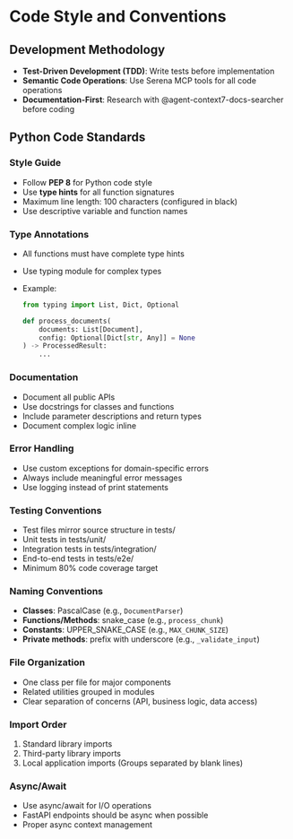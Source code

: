 # Code Style and Conventions

## Development Methodology

- **Test-Driven Development (TDD)**: Write tests before implementation
- **Semantic Code Operations**: Use Serena MCP tools for all code operations
- **Documentation-First**: Research with @agent-context7-docs-searcher before coding

## Python Code Standards

### Style Guide

- Follow **PEP 8** for Python code style
- Use **type hints** for all function signatures
- Maximum line length: 100 characters (configured in black)
- Use descriptive variable and function names

### Type Annotations

- All functions must have complete type hints
- Use typing module for complex types
- Example:

  ```python
  from typing import List, Dict, Optional
  
  def process_documents(
      documents: List[Document],
      config: Optional[Dict[str, Any]] = None
  ) -> ProcessedResult:
      ...
  ```

### Documentation

- Document all public APIs
- Use docstrings for classes and functions
- Include parameter descriptions and return types
- Document complex logic inline

### Error Handling

- Use custom exceptions for domain-specific errors
- Always include meaningful error messages
- Use logging instead of print statements

### Testing Conventions

- Test files mirror source structure in tests/
- Unit tests in tests/unit/
- Integration tests in tests/integration/
- End-to-end tests in tests/e2e/
- Minimum 80% code coverage target

### Naming Conventions

- **Classes**: PascalCase (e.g., `DocumentParser`)
- **Functions/Methods**: snake_case (e.g., `process_chunk`)
- **Constants**: UPPER_SNAKE_CASE (e.g., `MAX_CHUNK_SIZE`)
- **Private methods**: prefix with underscore (e.g., `_validate_input`)

### File Organization

- One class per file for major components
- Related utilities grouped in modules
- Clear separation of concerns (API, business logic, data access)

### Import Order

1. Standard library imports
2. Third-party library imports
3. Local application imports
(Groups separated by blank lines)

### Async/Await

- Use async/await for I/O operations
- FastAPI endpoints should be async when possible
- Proper async context management
